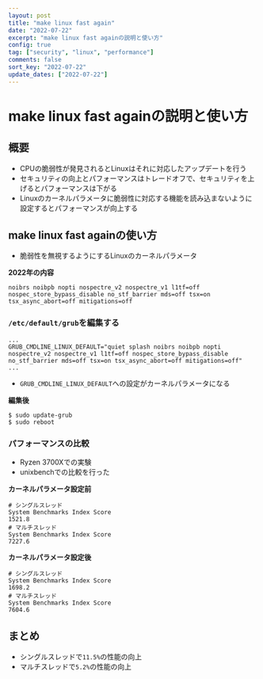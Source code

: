 ```yaml
---
layout: post
title: "make linux fast again"
date: "2022-07-22"
excerpt: "make linux fast againの説明と使い方"
config: true
tag: ["security", "linux", "performance"]
comments: false
sort_key: "2022-07-22"
update_dates: ["2022-07-22"]
---
```


# make linux fast againの説明と使い方

## 概要
 - CPUの脆弱性が発見されるとLinuxはそれに対応したアップデートを行う
 - セキュリティの向上とパフォーマンスはトレードオフで、セキュリティを上げるとパフォーマンスは下がる
 - Linuxのカーネルパラメータに脆弱性に対応する機能を読み込まないように設定するとパフォーマンスが向上する

## make linux fast againの使い方
 - 脆弱性を無視するようにするLinuxのカーネルパラメータ

**2022年の内容**

```config
noibrs noibpb nopti nospectre_v2 nospectre_v1 l1tf=off nospec_store_bypass_disable no_stf_barrier mds=off tsx=on tsx_async_abort=off mitigations=off
```

### `/etc/default/grub`を編集する

```grub
...
GRUB_CMDLINE_LINUX_DEFAULT="quiet splash noibrs noibpb nopti nospectre_v2 nospectre_v1 l1tf=off nospec_store_bypass_disable no_stf_barrier mds=off tsx=on tsx_async_abort=off mitigations=off"
...
```
 - `GRUB_CMDLINE_LINUX_DEFAULT`への設定がカーネルパラメータになる

**編集後**
```console
$ sudo update-grub
$ sudo reboot
```

### パフォーマンスの比較
 - Ryzen 3700Xでの実験
 - unixbenchでの比較を行った

**カーネルパラメータ設定前**
```config
# シングルスレッド
System Benchmarks Index Score                                        1521.8
# マルチスレッド
System Benchmarks Index Score                                        7227.6
```

**カーネルパラメータ設定後**
```config
# シングルスレッド
System Benchmarks Index Score                                        1698.2
# マルチスレッド
System Benchmarks Index Score                                        7604.6
```

## まとめ
 - シングルスレッドで`11.5%`の性能の向上
 - マルチスレッドで`5.2%`の性能の向上
